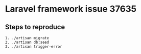 # Laravel framework issue 37635

## Steps to reproduce

```
1. ./artisan migrate
2. ./artisan db:seed
3. ./artisan trigger-error
```
